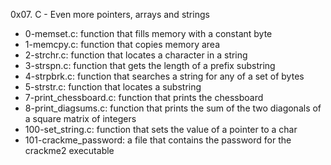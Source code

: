 0x07. C - Even more pointers, arrays and strings
 - 0-memset.c: function that fills memory with a constant byte
 - 1-memcpy.c: function that copies memory area
 - 2-strchr.c: function that locates a character in a string
 - 3-strspn.c: function that gets the length of a prefix substring
 - 4-strpbrk.c: function that searches a string for any of a set of bytes
 - 5-strstr.c: function that locates a substring
 - 7-print_chessboard.c: function that prints the chessboard
 - 8-print_diagsums.c: function that prints the sum of the two diagonals of a square matrix of integers
 - 100-set_string.c: function that sets the value of a pointer to a char
 - 101-crackme_password: a file that contains the password for the crackme2 executable
